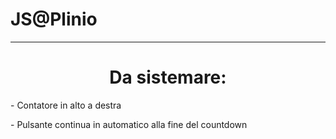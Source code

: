 # JS@Plinio
<hr>
<h1 style="text-align: center;">Da sistemare:</h1>
<p>- Contatore in alto a destra</p>
<p>- Pulsante continua in automatico alla fine del countdown</p>
